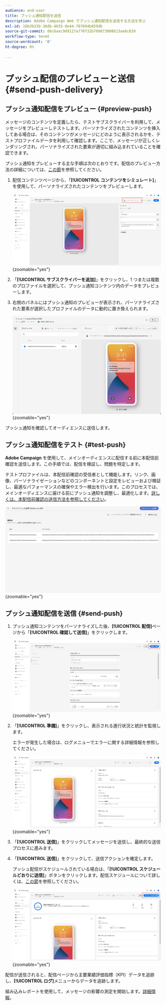 ```yaml
---
audience: end-user
title: プッシュ通知配信を送信
description: Adobe Campaign Web でプッシュ通知配信を送信する方法を学ぶ
exl-id: 16b3b33b-36db-4635-8e44-707694b859db
source-git-commit: d6c6aac9d9127a770732b709873008613ae8c639
workflow-type: tm+mt
source-wordcount: '0'
ht-degree: 0%

---
```


# プッシュ配信のプレビューと送信 {#send-push-delivery}

## プッシュ通知配信をプレビュー {#preview-push}

メッセージのコンテンツを定義したら、テストサブスクライバーを利用して、メッセージをプレビューしテストします。パーソナライズされたコンテンツを挿入してある場合は、そのコンテンツがメッセージにどのように表示されるかを、テストプロファイルデータを利用して確認します。ここで、メッセージが正しくレンダリングされ、パーソナライズされた要素が適切に組み込まれていることを確認できます。

プッシュ通知をプレビューする主な手順は次のとおりです。配信のプレビュー方法の詳細については、[この節](../preview-test/preview-content.md)を参照してください。

1. 配信コンテンツページから、「**[!UICONTROL コンテンツをシミュレート]**」を使用して、パーソナライズされたコンテンツをプレビューします。

   ![配信コンテンツページでのパーソナライズされたコンテンツのプレビュー](assets/push_send_1.png){zoomable="yes"}

1. 「**[!UICONTROL サブスクライバーを追加]**」をクリックし、1 つまたは複数のプロファイルを選択して、プッシュ通知コンテンツ内のデータをプレビューします。

   <!--Once your test subscribers are selected, click **[!UICONTROL Select]**.
    ![](assets/push_send_5.png){zoomable="yes"}-->

1. 右側のパネルにはプッシュ通知のプレビューが表示され、パーソナライズされた要素が選択したプロファイルのデータに動的に置き換えられます。

   ![パーソナライズされた要素がプロファイルデータに置き換えられていることを示すプレビューパネル](assets/push_send_7.png){zoomable="yes"}

プッシュ通知を確認してオーディエンスに送信します。

## プッシュ通知配信をテスト {#test-push}

**Adobe Campaign** を使用して、メインオーディエンスに配信する前に本配信前確認を送信します。この手順では、配信を検証し、問題を特定します。

テストプロファイルは、本配信前確認の受信者として機能します。リンク、画像、パーソナライゼーションなどのコンポーネントと設定をレビューおよび検証し、最適なパフォーマンスの確保やエラー検出を行います。このプロセスでは、メインオーディエンスに届ける前にプッシュ通知を調整し、最適化します。[詳しくは、本配信前確認の送信方法を参照してください](../preview-test/test-deliveries.md#subscribers)。

![本配信前確認の受信者によるプッシュ通知配信のテスト](assets/push_send_6.png){zoomable="yes"}

## プッシュ通知配信を送信 {#send-push}

1. プッシュ通知コンテンツをパーソナライズした後、**[!UICONTROL 配信]**&#x200B;ページから「**[!UICONTROL 確認して送信]**」をクリックします。

   ![配信ページの「確認して送信」ボタン](assets/push_send_2.png){zoomable="yes"}

1. 「**[!UICONTROL 準備]**」をクリックし、表示される進行状況と統計を監視します。

   エラーが発生した場合は、ログメニューでエラーに関する詳細情報を参照してください。

   ![準備の進行状況と統計の監視](assets/push_send_3.png){zoomable="yes"}

1. 「**[!UICONTROL 送信]**」をクリックしてメッセージを送信し、最終的な送信プロセスに進みます。

1. 「**[!UICONTROL 送信]**」をクリックして、送信アクションを確定します。

   プッシュ配信がスケジュールされている場合は、「**[!UICONTROL スケジュールどおりに送信]**」ボタンをクリックします。配信スケジュールについて詳しくは、[この節](../msg/gs-messages.md#schedule-the-delivery-sending)を参照してください。

   ![スケジュールされたプッシュ配信の「スケジュールどおりに送信」ボタン](assets/push_send_4.png){zoomable="yes"}

配信が送信されると、配信ページから主要業績評価指標（KPI）データを追跡し、**[!UICONTROL ログ]**&#x200B;メニューからデータを追跡します。

組み込みレポートを使用して、メッセージの影響の測定を開始します。[詳細情報](../reporting/push-report.md)。